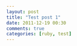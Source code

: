 ```yaml
---
layout: post
title: "Test post 1"
date: 2011-12-19 00:30
comments: true
categories: [ruby, test]
---
```

